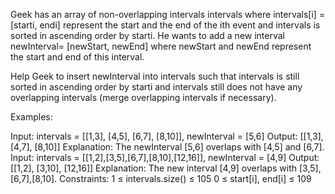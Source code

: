 Geek has an array of non-overlapping intervals intervals where intervals[i] = [starti, endi] represent the start and the end of the ith event and intervals is sorted in ascending order by starti. He wants to add a new interval newInterval= [newStart, newEnd] where newStart and newEnd represent the start and end of this interval.

Help Geek to insert newInterval into intervals such that intervals is still sorted in ascending order by starti and intervals still does not have any overlapping intervals (merge overlapping intervals if necessary).

Examples:

Input: intervals = [[1,3], [4,5], [6,7], [8,10]], newInterval = [5,6]
Output: [[1,3], [4,7], [8,10]]
Explanation: The newInterval [5,6] overlaps with [4,5] and [6,7].
Input: intervals = [[1,2],[3,5],[6,7],[8,10],[12,16]], newInterval = [4,9]
Output: [[1,2], [3,10], [12,16]]
Explanation: The new interval [4,9] overlaps with [3,5],[6,7],[8,10].
Constraints:
1 ≤ intervals.size() ≤  105
0 ≤ start[i], end[i] ≤ 109
